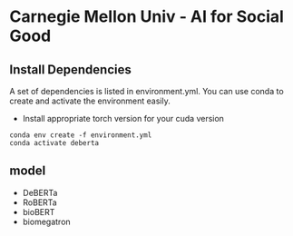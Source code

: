 # Carnegie Mellon Univ - AI for Social Good

## Install Dependencies
A set of dependencies is listed in environment.yml. You can use conda to create and activate the environment easily.
- Install appropriate torch version for your cuda version

```
conda env create -f environment.yml
conda activate deberta
```

## model
- DeBERTa
- RoBERTa
- bioBERT
- biomegatron

